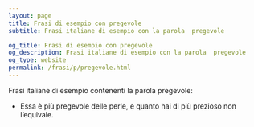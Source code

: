 ```yaml
---
layout: page
title: Frasi di esempio con pregevole 
subtitle: Frasi italiane di esempio con la parola  pregevole

og_title: Frasi di esempio con pregevole 
og_description: Frasi italiane di esempio con la parola  pregevole
og_type: website
permalink: /frasi/p/pregevole.html
---
```


Frasi italiane di esempio contenenti la parola pregevole:


- Essa è più pregevole delle perle, e quanto hai di più prezioso non l’equivale.
